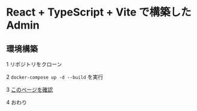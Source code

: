 # React + TypeScript + Vite で構築した Admin

## 環境構築

1 リポジトリをクローン

2 `docker-compose up -d --build` を実行

3 [このページを確認](http://localhost:5173/)

4 おわり
